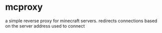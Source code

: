 # mcproxy
a simple reverse proxy for minecraft servers.
redirects connections based on the server address used to connect
